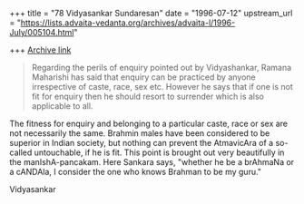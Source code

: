 +++
title = "78 Vidyasankar Sundaresan"
date = "1996-07-12"
upstream_url = "https://lists.advaita-vedanta.org/archives/advaita-l/1996-July/005104.html"

+++
[Archive link](https://lists.advaita-vedanta.org/archives/advaita-l/1996-July/005104.html)

>   Regarding the perils of enquiry pointed out by Vidyashankar,
>   Ramana Maharishi has said that enquiry can be practiced by
>   anyone irrespective of caste, race, sex etc. However he says
>   that if one is not fit for enquiry then he should resort to
>   surrender which is also applicable to all.

The fitness for enquiry and belonging to a particular caste, race
or sex are not necessarily the same. Brahmin males have been considered
to be superior in Indian society, but nothing can prevent the AtmavicAra
of a so-called untouchable, if he is fit. This point is brought out
very beautifully in the manIshA-pancakam. Here Sankara says, "whether
he be a brAhmaNa or a cANDAla, I consider the one who knows Brahman
to be my guru."

Vidyasankar

